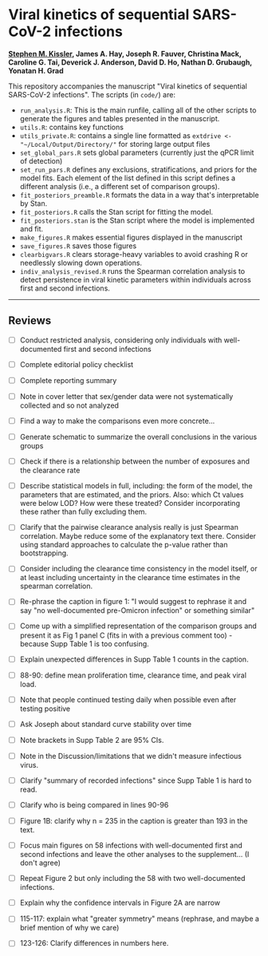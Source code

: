 # Viral kinetics of sequential SARS-CoV-2 infections
__[Stephen M. Kissler](mailto:skissler@hsph.harvard.edu), James A. Hay, Joseph R. Fauver, Christina Mack, Caroline G. Tai, Deverick J. Anderson, David D. Ho, Nathan D. Grubaugh, Yonatan H. Grad__

This repository accompanies the manuscript "Viral kinetics of sequential SARS-CoV-2 infections". The scripts (in `code/`) are: 

- `run_analysis.R`: This is the main runfile, calling all of the other scripts to generate the figures and tables presented in the manuscript. 
- `utils.R`: contains key functions 
- `utils_private.R`: contains a single line formatted as `extdrive <- "~/Local/Output/Directory/"` for storing large output files 
- `set_global_pars.R` sets global parameters (currently just the qPCR limit of detection) 
- `set_run_pars.R` defines any exclusions, stratifications, and priors for the model fits. Each element of the list defined in this script defines a different analysis (i.e., a different set of comparison groups). 
- `fit_posteriors_preamble.R` formats the data in a way that's interpretable by Stan.
- `fit_posteriors.R` calls the Stan script for fitting the model.
- `fit_posteriors.stan` is the Stan script where the model is implemented and fit. 
- `make_figures.R` makes essential figures displayed in the manuscript
- `save_figures.R` saves those figures 
- `clearbigvars.R` clears storage-heavy variables to avoid crashing R or needlessly slowing down operations. 
- `indiv_analysis_revised.R` runs the Spearman correlation analysis to detect persistence in viral kinetic parameters within individuals across first and second infections. 


---

## Reviews

- [ ] Conduct restricted analysis, considering only individuals with well-documented first and second infections 
- [ ] Complete editorial policy checklist
- [ ] Complete reporting summary 
- [ ] Note in cover letter that sex/gender data were not systematically collected and so not analyzed 


- [ ] Find a way to make the comparisons even more concrete... 
- [ ] Generate schematic to summarize the overall conclusions in the various groups 
- [ ] Check if there is a relationship between the number of exposures and the clearance rate 
- [ ] Describe statistical models in full, including: the form of the model, the parameters that are estimated, and the priors. Also: which Ct values were below LOD? How were these treated? Consider incorporating these rather than fully excluding them. 
- [ ] Clarify that the pairwise clearance analysis really is just Spearman correlation. Maybe reduce some of the explanatory text there. Consider using standard approaches to calculate the p-value rather than bootstrapping. 
- [ ] Consider including the clearance time consistency in the model itself, or at least including uncertainty in the clearance time estimates in the spearman correlation. 


- [ ] Re-phrase the caption in figure 1: "I would suggest to rephrase it and say "no well-documented pre-Omicron infection" or something similar"
- [ ] Come up with a simplified representation of the comparison groups and present it as Fig 1 panel C (fits in with a previous comment too) - because Supp Table 1 is too confusing. 
- [ ] Explain unexpected differences in Supp Table 1 counts in the caption. 
- [ ] 88-90: define mean proliferation time, clearance time, and peak viral load. 
- [ ] Note that people continued testing daily when possible even after testing positive 
- [ ] Ask Joseph about standard curve stability over time 
- [ ] Note brackets in Supp Table 2 are 95% CIs. 
- [ ] Note in the Discussion/limitations that we didn't measure infectious virus. 


- [ ] Clarify "summary of recorded infections" since Supp Table 1 is hard to read. 
- [ ] Clarify who is being compared in lines 90-96 
- [ ] Figure 1B: clarify why n = 235 in the caption is greater than 193 in the text. 
- [ ] Focus main figures on 58 infections with well-documented first and second infections and leave the other analyses to the supplement... (I don't agree) 
- [ ] Repeat Figure 2 but only including the 58 with two well-documented infections. 
- [ ] Explain why the confidence intervals in Figure 2A are narrow
- [ ] 115-117: explain what "greater symmetry" means (rephrase, and maybe a brief mention of why we care) 
- [ ] 123-126: Clarify differences in numbers here. 








